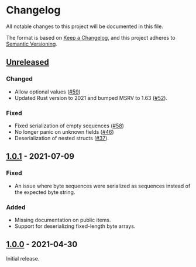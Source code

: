 # Changelog

All notable changes to this project will be documented in this file.

The format is based on [Keep a Changelog](https://keepachangelog.com/en/1.0.0/),
and this project adheres to [Semantic Versioning](https://semver.org/spec/v2.0.0.html).

## [Unreleased]

### Changed

- Allow optional values ([#59](https://github.com/monero-rs/monero-epee-bin-serde/pull/59))
- Updated Rust version to 2021 and bumped MSRV to 1.63 ([#52](https://github.com/monero-rs/monero-epee-bin-serde/pull/52)).

### Fixed

- Fixed serialization of empty sequences ([#58](https://github.com/monero-rs/monero-epee-bin-serde/pull/58))
- No longer panic on unknown fields ([#46](https://github.com/monero-rs/monero-epee-bin-serde/pull/46))
- Deserialization of nested structs ([#37](https://github.com/monero-rs/monero-epee-bin-serde/pull/37)).

## [1.0.1] - 2021-07-09

### Fixed

- An issue where byte sequences were serialized as sequences instead of the expected byte string.

### Added

- Missing documentation on public items.
- Support for deserializing fixed-length byte arrays.

## [1.0.0] - 2021-04-30

Initial release.

[Unreleased]: https://github.com/monero-rs/monero-epee-bin-serde/compare/1.0.1...HEAD
[1.0.1]: https://github.com/monero-rs/monero-epee-bin-serde/compare/v1.0.0...1.0.1
[1.0.0]: https://github.com/comit-network/monero-epee-bin-serde/compare/f29ab8bbd9a7221fe921dc253ee9bf4f94e95f92...v1.0.0
